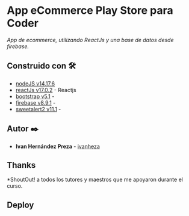 # App eCommerce Play Store para Coder

_App de ecommerce, utilizando ReactJs y una base de datos desde firebase._

## Construido con 🛠️

-  [nodeJS v14.17.6](https://nodejs.dev/)
-  [reactJs v17.0.2](https://es.reactjs.org/) - Reactjs
-  [bootstrap v5.1](https://getbootstrap.com/) -
-  [firebase v8.9.1](https://firebase.google.com/) -
-  [sweetalert2 v11.1](https://sweetalert2.github.io/) -

## Autor ✒️

-  **Ivan Hernández Preza** -
   [ivanheza](https://github.com/ivanheza)

## Thanks

\*ShoutOut! a todos los tutores y maestros que me apoyaron durante el curso.

## Deploy
